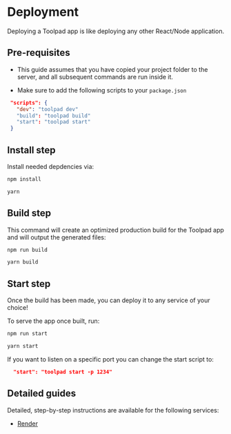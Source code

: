 # Deployment

<p class="description">Deploying a Toolpad app is like deploying any other React/Node application.</p>

## Pre-requisites

- This guide assumes that you have copied your project folder to the server, and all subsequent commands are run inside it.

- Make sure to add the following scripts to your `package.json`

```json
 "scripts": {
   "dev": "toolpad dev"
   "build": "toolpad build"
   "start": "toolpad start"
 }
```

## Install step

Install needed depdencies via:

<codeblock storageKey="toolpad-deploy-package-manager">

```bash npm
npm install
```

```bash yarn
yarn
```

</codeblock>

## Build step

This command will create an optimized production build for the Toolpad app and will output the generated files:

<codeblock storageKey="toolpad-deploy-build">

```bash npm
npm run build
```

```bash yarn
yarn build
```

</codeblock>

## Start step

Once the build has been made, you can deploy it to any service of your choice!

To serve the app once built, run:

<codeblock storageKey="toolpad-deploy-start">

```bash npm
npm run start
```

```bash yarn
yarn start
```

</codeblock>

If you want to listen on a specific port you can change the start script to:

```json
  "start": "toolpad start -p 1234"
```

## Detailed guides

Detailed, step-by-step instructions are available for the following services:

- [Render](/toolpad/how-to-guides/render-deploy/)
